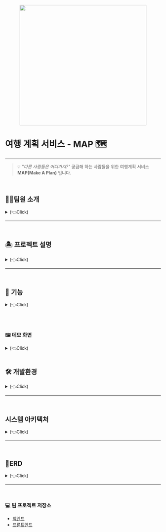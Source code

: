 
<p align="center"><img src="https://user-images.githubusercontent.com/74237301/181483094-bccf38e8-4c39-4933-b84e-e17172dc5793.png" width="410px" height="390px">

# **여행 계획 서비스 - MAP 🗺️**

* * *

> 💡
*"다른 사람들은 어디가지?"*  궁금해 하는 사람들을 위한 여행계획 서비스 **MAP(Make A Plan)** 입니다.
 



<br>

## 🧑‍💻팀원 소개 
<details>
  <summary>(👈Click)</summary>
</br>

  | [이광민](https://github.com/leawvc) | [강문정](https://github.com/dev-kmj) | [윤상진](https://github.com/tkdwls4453) |
  | :---: | :---: | :---: | 
  | <img src="https://user-images.githubusercontent.com/74237301/181447155-f76af3e4-2177-4bba-9276-10ded4eb5385.gif" width="150" height="150"> | <img src="https://avatars.githubusercontent.com/u/74237301?v=4" width="150" height="150"> | <img src="https://user-images.githubusercontent.com/74237301/181447271-7690456e-a29b-4d01-92ac-d04efdb81367.png" width="150" height="150"> |
  | 팀장, 개발자 | 개발자 | 개발자 | 
</details>



---
<br>

## 🏝️ 프로젝트 설명 
<details>
    <summary>(👈Click)</summary>
</br>

<p>✨여행 계획을 세우기 어려워하는 사람들을 위한 서비스입니다.</p>
코로나 규제가 많이 완화되면서 많은 사람들이 그동안 하지 못했던 여행이나 
야외 데이트를 많이 하고 있는 요즘, 여행 게획을 세우기 힘들어 하는 사람들을 위한 
커뮤니티 서비스를 기획하게 되었습니다. <br>
MAP(make a plan)은 이름에서도 알 수 있듯이 내가 세운 계획을 지도에 직관적으로 나타낼 수 있고 
다른 사용자들과 여행 계획을 공유하며 자유롭게 소통할 수 있게 해줍니다.
</details>


***
<br>

## 📌 기능 
<details>
  <summary>(👈Click)</summary>
</br>

> 
> JWT 로그인<br>
소셜 로그인 (카카오)<br>
> 여행 게시물 CRUD<br>
> 댓글과 좋아요 기능<br>
> 일정 CRUD<br>
> 커뮤니티 게시물 CRUD<br>
> 마이페이지

</details>


<br></br>
### 🖼️ 데모 화면

<details>
<summary>(👈Click)</summary>
<div markdown="1">       

| **인트로 페이지** | **로그인** |  
| :---: | :---: |
| ![인트로](https://user-images.githubusercontent.com/74237301/181457667-b8c1a2ca-b07c-4c39-b357-50f0a4fbd23e.JPG) | ![로그인화면](https://user-images.githubusercontent.com/74237301/181460559-17418ae0-96bf-43d1-84e9-6d2ac74983eb.JPG) |

| **메인화면** - 여행게시물 목록 | **여행게시물 작성** | 
| :---: | :---: |
| ![메인페이지](https://user-images.githubusercontent.com/74237301/181480597-c76e0efb-a83a-4fe8-9d47-570f36b6217f.JPG) | ![여행작성](https://user-images.githubusercontent.com/74237301/181463799-f9633884-98e1-452a-9b83-06c464dc2484.JPG) | 

| **여행게시물 상세** | **커뮤니티 목록** | 
| :---: | :---: |
| ![여행상세](https://user-images.githubusercontent.com/74237301/181480421-a2ef8d8b-9207-4d76-b2e0-ccaafb36d516.JPG) | ![커뮤니티목록](https://user-images.githubusercontent.com/74237301/181480156-a2e6a856-9e1c-48a1-8087-ecdeb6e71ec9.JPG) | 

| **커뮤니티 상세** | **마이페이지** | 
| :---: | :---: |
| ![커뮤니티상세](https://user-images.githubusercontent.com/74237301/181480272-33e1008c-85a7-4828-8602-26243fdf3dad.JPG) | ![마이페이지](https://user-images.githubusercontent.com/74237301/181462981-edf712b6-70e6-49d9-b415-ca6225736b7f.JPG) | 
</div>
</details>





<br>

## 🛠️ 개발환경
<details>
  <summary>(👈Click)</summary>
</br>

* Java11
* SpringBoot2.7.1
* Gradle
* RDS 
* AWS EC2
* AWS S3
* S3
* Github Action
* Spring Security
* JWT
* Kakao Maps 
* Kakao Login REST API

</details>


***

<br>

## 시스템 아키텍처
<details>
  <summary>(👈Click)</summary>
</br>
<img src="https://user-images.githubusercontent.com/74237301/181436941-8ef4f212-3497-432c-a297-bc6ed94ff246.JPG">
</details>



***





<br>

## 📐ERD 
<details>
  <summary>(👈Click)</summary>
</br>  
<img src="https://user-images.githubusercontent.com/74237301/181441959-25dabbf7-0e35-40c1-ad3b-817b8066833d.JPG">
</details>




***
<br>

### 💻 팀 프로젝트 저장소 
* [백엔드](https://github.com/dev-kmj/final_project_MAP_back.git)
* [프론트엔드](https://github.com/alaliyo/final_project_MAP_front)
</br>

